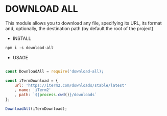 # DOWNLOAD ALL


This module allows you to download any file, specifying its URL, its format and, optionally, the destination path (by default the root of the project)

* INSTALL
```js
npm i -s download-all
```
* USAGE

```js

const DownloadAll = require('download-all);

const iTermDownload = {
    url: 'https://iterm2.com/downloads/stable/latest'
    , name: 'iTerm2'
    , path: `${process.cwd()}/downloads`
};

DownloadAll(iTermDownload);

```
